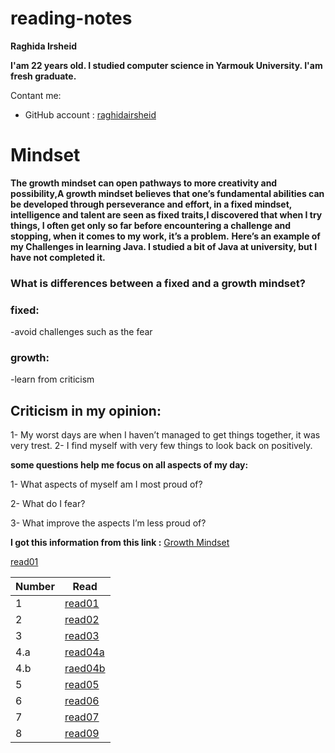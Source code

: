 # reading-notes


__Raghida Irsheid__

__I'am 22 years old. I studied computer science in Yarmouk University. I'am fresh graduate.__

Contant me:
- GitHub account : [raghidairsheid](https://github.com/raghidairsheid)




# Mindset

__The growth mindset can open pathways to more creativity and possibility,A growth mindset believes that one’s fundamental abilities can be developed through perseverance and effort,  in a fixed mindset, intelligence and talent are seen as fixed traits,I discovered that when I try things, I often get only so far before encountering a challenge and stopping, when it comes to my work, it’s a problem.__
__Here’s an example of my Challenges in learning Java. I studied a bit of Java at university, but I have not completed it.__


### What is differences between a fixed and a growth mindset?
### fixed:
-avoid challenges such as the fear

### growth:
-learn from criticism 

## Criticism in my opinion:
1- My worst days are when I haven’t managed to get things together, it was very trest.
2- I find myself with very few things to look back on positively.

**some questions help me focus on all aspects of my day:**

  1- What aspects of myself am I most proud of?
  
  2- What do I fear?
  
  3- What improve the aspects I’m less proud of?
  
  
**I got this information from this link :**  [Growth Mindset](https://www.atlassian.com/blog/inside-atlassian/growth-mindset)

[read01](read01)





 
 |Number | Read |
 |-------|------|
 | 1    |[read01](read01)|
 | 2     |[read02](read02)|
 | 3    |[read03](read03)|
 | 4.a     |[read04a](read04a)|
 | 4.b | [raed04b](read04b)|
 | 5| [read05](read05) |
 |6|[read06](read06)|
 |7|[read07](read07)|
 |8|[read09](read09)|
